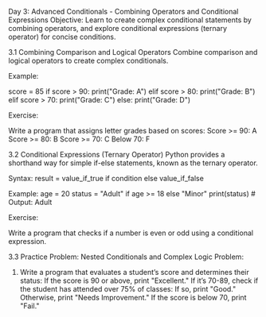 Day 3: Advanced Conditionals - Combining Operators and Conditional Expressions
Objective: Learn to create complex conditional statements by combining operators, and explore conditional expressions (ternary operator) for concise conditions.


3.1 Combining Comparison and Logical Operators
Combine comparison and logical operators to create complex conditionals.

Example:

score = 85
if score > 90:
    print("Grade: A")
elif score > 80:
    print("Grade: B")
elif score > 70:
    print("Grade: C")
else:
    print("Grade: D")



Exercise:

Write a program that assigns letter grades based on scores:
Score >= 90: A
Score >= 80: B
Score >= 70: C
Below 70: F


3.2 Conditional Expressions (Ternary Operator)
Python provides a shorthand way for simple if-else statements, known as the ternary operator.

Syntax:
result = value_if_true if condition else value_if_false

Example:
age = 20
status = "Adult" if age >= 18 else "Minor"
print(status)  # Output: Adult


Exercise:

Write a program that checks if a number is even or odd using a conditional expression.


3.3 Practice Problem: Nested Conditionals and Complex Logic
Problem:

1. Write a program that evaluates a student’s score and determines their status:
	If the score is 90 or above, print "Excellent."
	If it’s 70-89, check if the student has attended over 75% of classes:
		If so, print "Good."
		Otherwise, print "Needs Improvement."
	If the score is below 70, print "Fail."

